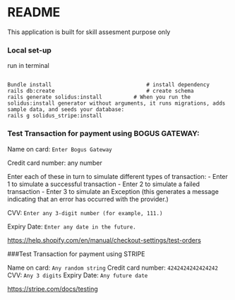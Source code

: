 # README

This application is built for skill assesment purpose only

### Local set-up

run in terminal 
```

Bundle install                              # install dependency
rails db:create                             # create schema
rails generate solidus:install          # When you run the solidus:install generator without arguments, it runs migrations, adds sample data, and seeds your database:
rails g solidus_stripe:install
```


### Test Transaction for payment using BOGUS GATEWAY:


Name on card: `Enter Bogus Gateway`

Credit card number: any number

Enter each of these in turn to simulate different types of transaction:
    - Enter 1 to simulate a successful transaction
    - Enter 2 to simulate a failed transaction
    - Enter 3 to simulate an Exception (this generates a message indicating that an error has occurred with the provider.)

CVV: `Enter any 3-digit number (for example, 111.)`

Expiry Date: `Enter any date in the future.`

https://help.shopify.com/en/manual/checkout-settings/test-orders

###Test Transaction for payment using STRIPE 


Name on card: `Any random string`
Credit card number: `4242424242424242`
CVV: `Any 3 digits`
Expiry Date: `Any future date`

https://stripe.com/docs/testing
